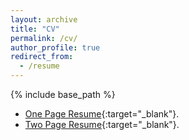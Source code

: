 ```yaml
---
layout: archive
title: "CV"
permalink: /cv/
author_profile: true
redirect_from:
  - /resume
---
```


{% include base_path %}

* [One Page Resume](/files/Rishabh_Sanjay_one_page.pdf){:target="_blank"}.
* [Two Page Resume](/files/Rishabh_Sanjay_two_page.pdf){:target="_blank"}.


